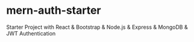 # mern-auth-starter
Starter Project with React &amp; Bootstrap &amp; Node.js &amp; Express &amp; MongoDB &amp; JWT Authentication
